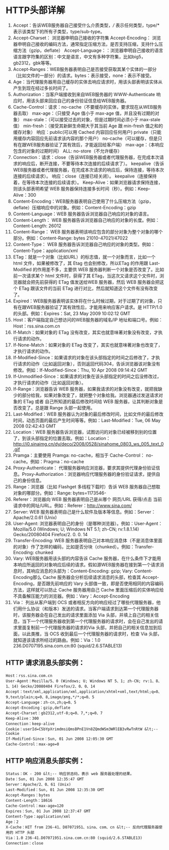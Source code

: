 # HTTP头部详解

1.  Accept：告诉WEB服务器自己接受什么介质类型，*/* 表示任何类型，type/* 表示该类型下的所有子类型，type/sub-type。
2.  Accept-Charset： 浏览器申明自己接收的字符集
Accept-Encoding： 浏览器申明自己接收的编码方法，通常指定压缩方法，是否支持压缩，支持什么压缩方法（gzip，deflate）
Accept-Language：：浏览器申明自己接收的语言
语言跟字符集的区别：中文是语言，中文有多种字符集，比如big5，gb2312，gbk等等。
3.  Accept-Ranges：WEB服务器表明自己是否接受获取其某个实体的一部分（比如文件的一部分）的请求。bytes：表示接受，none：表示不接受。
4.  Age：当代理服务器用自己缓存的实体去响应请求时，用该头部表明该实体从产生到现在经过多长时间了。
5.  Authorization：当客户端接收到来自WEB服务器的 WWW-Authenticate 响应时，用该头部来回应自己的身份验证信息给WEB服务器。
6.  Cache-Control：请求：no-cache（不要缓存的实体，要求现在从WEB服务器去取）
max-age：（只接受 Age 值小于 max-age 值，并且没有过期的对象）
max-stale：（可以接受过去的对象，但是过期时间必须小于 max-stale 值）
min-fresh：（接受其新鲜生命期大于其当前 Age 跟 min-fresh 值之和的缓存对象）
响应：public(可以用 Cached 内容回应任何用户)
private（只能用缓存内容回应先前请求该内容的那个用户）
no-cache（可以缓存，但是只有在跟WEB服务器验证了其有效后，才能返回给客户端）
max-age：（本响应包含的对象的过期时间）
ALL: no-store（不允许缓存）
7.  Connection：请求：close（告诉WEB服务器或者代理服务器，在完成本次请求的响应后，断开连接，不要等待本次连接的后续请求了）。
keepalive（告诉WEB服务器或者代理服务器，在完成本次请求的响应后，保持连接，等待本次连接的后续请求）。
响应：close（连接已经关闭）。
keepalive（连接保持着，在等待本次连接的后续请求）。
Keep-Alive：如果浏览器请求保持连接，则该头部表明希望 WEB 服务器保持连接多长时间（秒）。例如：Keep-Alive：300
8.  Content-Encoding：WEB服务器表明自己使用了什么压缩方法（gzip，deflate）压缩响应中的对象。例如：Content-Encoding：gzip
9. Content-Language：WEB 服务器告诉浏览器自己响应的对象的语言。
10. Content-Length： WEB 服务器告诉浏览器自己响应的对象的长度。例如：Content-Length: 26012
11. Content-Range： WEB 服务器表明该响应包含的部分对象为整个对象的哪个部分。例如：Content-Range: bytes 21010-47021/47022
12. Content-Type： WEB 服务器告诉浏览器自己响应的对象的类型。例如：Content-Type：application/xml
13.  ETag：就是一个对象（比如URL）的标志值，就一个对象而言，比如一个 html 文件，如果被修改了，其 Etag 也会别修改，所以ETag 的作用跟 Last-Modified 的作用差不多，主要供 WEB 服务器判断一个对象是否改变了。比如前一次请求某个 html 文件时，获得了其 ETag，当这次又请求这个文件时，浏览器就会把先前获得的 ETag 值发送给WEB 服务器，然后 WEB 服务器会把这个 ETag 跟该文件的当前 ETag 进行对比，然后就知道这个文件有没有改变了。
14.  Expired：WEB服务器表明该实体将在什么时候过期，对于过期了的对象，只有在跟WEB服务器验证了其有效性后，才能用来响应客户请求。是 HTTP/1.0 的头部。例如：Expires：Sat, 23 May 2009 10:02:12 GMT
15.  Host：客户端指定自己想访问的WEB服务器的域名/IP 地址和端口号。例如：Host：rss.sina.com.cn
16.  If-Match：如果对象的 ETag 没有改变，其实也就意味著对象没有改变，才执行请求的动作。
17. If-None-Match：如果对象的 ETag 改变了，其实也就意味著对象也改变了，才执行请求的动作。
18.  If-Modified-Since：如果请求的对象在该头部指定的时间之后修改了，才执行请求的动作（比如返回对象），否则返回代码304，告诉浏览器该对象没有修改。例如：If-Modified-Since：Thu, 10 Apr 2008 09:14:42 GMT
19. If-Unmodified-Since：如果请求的对象在该头部指定的时间之后没修改过，才执行请求的动作（比如返回对象）。
20.  If-Range：浏览器告诉 WEB 服务器，如果我请求的对象没有改变，就把我缺少的部分给我，如果对象改变了，就把整个对象给我。浏览器通过发送请求对象的 ETag 或者 自己所知道的最后修改时间给 WEB 服务器，让其判断对象是否改变了。总是跟 Range 头部一起使用。
21.  Last-Modified：WEB 服务器认为对象的最后修改时间，比如文件的最后修改时间，动态页面的最后产生时间等等。例如：Last-Modified：Tue, 06 May 2008 02:42:43 GMT
22.  Location：WEB 服务器告诉浏览器，试图访问的对象已经被移到别的位置了，到该头部指定的位置去取。例如：Location：http://i0.sinaimg.cn/dy/deco/2008/0528/sinahome_0803_ws_005_text_0.gif
23.  Pramga：主要使用 Pramga: no-cache，相当于 Cache-Control： no-cache。例如：Pragma：no-cache
24.  Proxy-Authenticate： 代理服务器响应浏览器，要求其提供代理身份验证信息。Proxy-Authorization：浏览器响应代理服务器的身份验证请求，提供自己的身份信息。
25.  Range：浏览器（比如 Flashget 多线程下载时）告诉 WEB 服务器自己想取对象的哪部分。例如：Range: bytes=1173546-
26.  Referer：浏览器向 WEB 服务器表明自己是从哪个 网页/URL 获得/点击 当前请求中的网址/URL。例如：Referer：http://www.sina.com/
27.  Server: WEB 服务器表明自己是什么软件及版本等信息。例如：Server：Apache/2.0.61 (Unix)
28.  User-Agent: 浏览器表明自己的身份（是哪种浏览器）。例如：User-Agent：Mozilla/5.0 (Windows; U; Windows NT 5.1; zh-CN; rv:1.8.1.14) Gecko/20080404 Firefox/2. 0. 0. 14
29.  Transfer-Encoding: WEB 服务器表明自己对本响应消息体（不是消息体里面的对象）作了怎样的编码，比如是否分块（chunked）。例如：Transfer-Encoding: chunked
30.  Vary: WEB服务器用该头部的内容告诉 Cache 服务器，在什么条件下才能用本响应所返回的对象响应后续的请求。假如源WEB服务器在接到第一个请求消息时，其响应消息的头部为：Content-Encoding: gzip; Vary: Content-Encoding那么 Cache 服务器会分析后续请求消息的头部，检查其 Accept-Encoding，是否跟先前响应的 Vary 头部值一致，即是否使用相同的内容编码方法，这样就可以防止 Cache 服务器用自己 Cache 里面压缩后的实体响应给不具备解压能力的浏览器。例如：Vary：Accept-Encoding
31.  Via： 列出从客户端到 OCS 或者相反方向的响应经过了哪些代理服务器，他们用什么协议（和版本）发送的请求。当客户端请求到达第一个代理服务器时，该服务器会在自己发出的请求里面添加 Via 头部，并填上自己的相关信息，当下一个代理服务器收到第一个代理服务器的请求时，会在自己发出的请求里面复制前一个代理服务器的请求的Via 头部，并把自己的相关信息加到后面，以此类推，当 OCS 收到最后一个代理服务器的请求时，检查 Via 头部，就知道该请求所经过的路由。例如：Via：1.0 236.D0707195.sina.com.cn:80 (squid/2.6.STABLE13)

## HTTP 请求消息头部实例：
```
Host：rss.sina.com.cn 
User-Agent：Mozilla/5、0 (Windows; U; Windows NT 5、1; zh-CN; rv:1、8、1、14) Gecko/20080404 Firefox/2、0、0、14 
Accept：text/xml,application/xml,application/xhtml+xml,text/html;q=0、9,text/plain;q=0、8,image/png,*/*;q=0、5 
Accept-Language：zh-cn,zh;q=0、5 
Accept-Encoding：gzip,deflate 
Accept-Charset：gb2312,utf-8;q=0、7,*;q=0、7 
Keep-Alive：300 
Connection：keep-alive 
Cookie：userId=C5bYpXrimdmsiQmsBPnE1Vn8ZQmdWSm3WRlEB3vRwTnRtW &lt;-- Cookie 
If-Modified-Since：Sun, 01 Jun 2008 12:05:30 GMT 
Cache-Control：max-age=0 
```

## HTTP 响应消息头部实例： 
```
Status：OK - 200 &lt;-- 响应状态码，表示 web 服务器处理的结果。 
Date：Sun, 01 Jun 2008 12:35:47 GMT 
Server：Apache/2、0、61 (Unix) 
Last-Modified：Sun, 01 Jun 2008 12:35:30 GMT  
Accept-Ranges：bytes 
Content-Length：18616 
Cache-Control：max-age=120 
Expires：Sun, 01 Jun 2008 12:37:47 GMT 
Content-Type：application/xml  
Age：2 
X-Cache：HIT from 236-41、D07071951、sina、com、cn &lt;-- 反向代理服务器使用的 HTTP 头部 
Via：1.0 236-41.D07071951.sina.com.cn:80 (squid/2.6.STABLE13) 
Connection：close 
```

